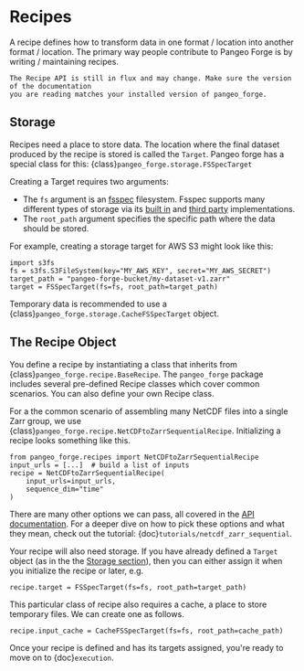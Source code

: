 # Recipes

A recipe defines how to transform data in one format / location into another format / location.
The primary way people contribute to Pangeo Forge is by writing / maintaining recipes.

```{warning}
The Recipe API is still in flux and may change. Make sure the version of the documentation
you are reading matches your installed version of pangeo_forge.
```

## Storage

Recipes need a place to store data.
The location where the final dataset produced by the recipe is stored is called the
``Target``. Pangeo forge has a special class for this: {class}`pangeo_forge.storage.FSSpecTarget`

Creating a Target requires two arguments:
- The ``fs`` argument is an [fsspec](https://filesystem-spec.readthedocs.io/en/latest/)
  filesystem. Fsspec supports many different types of storage via its
  [built in](https://filesystem-spec.readthedocs.io/en/latest/api.html#built-in-implementations)
  and [third party](https://filesystem-spec.readthedocs.io/en/latest/api.html#other-known-implementations)
  implementations.
- The `root_path` argument specifies the specific path where the data should be stored.

For example, creating a storage target for AWS S3 might look like this:
```{code-block} python
import s3fs
fs = s3fs.S3FileSystem(key="MY_AWS_KEY", secret="MY_AWS_SECRET")
target_path = "pangeo-forge-bucket/my-dataset-v1.zarr"
target = FSSpecTarget(fs=fs, root_path=target_path)
```

Temporary data is recommended to use a {class}`pangeo_forge.storage.CacheFSSpecTarget` object.

## The Recipe Object

You define a recipe by instantiating a class that inherits from {class}`pangeo_forge.recipe.BaseRecipe`.
The `pangeo_forge` package includes several pre-defined Recipe classes which
cover common scenarios. You can also define your own Recipe class.

For a the common scenario of assembling many NetCDF files into a single Zarr
group, we use {class}`pangeo_forge.recipe.NetCDFtoZarrSequentialRecipe`.
Initializing a recipe looks something like this.

```{code-block} python
from pangeo_forge.recipes import NetCDFtoZarrSequentialRecipe
input_urls = [...]  # build a list of inputs
recipe = NetCDFtoZarrSequentialRecipe(
    input_urls=input_urls,
    sequence_dim="time"
)
```

There are many other options we can pass, all covered in the [API documentation](api).
For a deeper dive on how to pick these options and what they mean, check out the
tutorial: {doc}`tutorials/netcdf_zarr_sequential`.

Your recipe will also need storage.
If you have already defined a `Target` object (as in the the [Storage section](#storage)),
then you can either assign it when you initialize the recipe or later, e.g.

```{code-block} python
recipe.target = FSSpecTarget(fs=fs, root_path=target_path)
```

This particular class of recipe also requires a cache, a place to store temporary
files. We can create one as follows.

```{code-block} python
recipe.input_cache = CacheFSSpecTarget(fs=fs, root_path=cache_path)
```

Once your recipe is defined and has its targets assigned, you're ready to
move on to {doc}`execution`.
